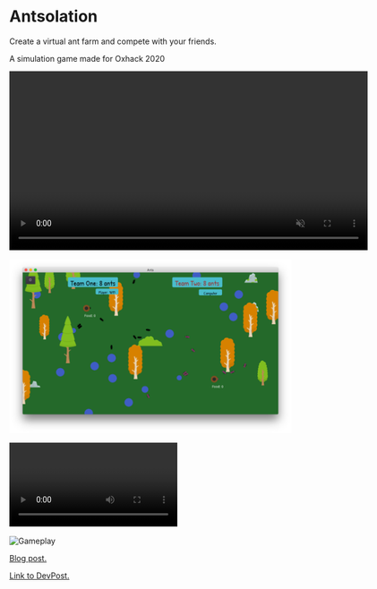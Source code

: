 # Antsolation

Create a virtual ant farm and compete with your friends.

A simulation game made for Oxhack 2020

<p><video src="https://github.com/rosscg/Antsolation/blob/master/doc/demo/antsolation-gameplay.mov" width="640" autoplay muted loop/></p>

![Gameplay](https://github.com/rosscg/Antsolation/blob/master/doc/demo/screenshot-basic.png)

![Gameplay](https://github.com/rosscg/Antsolation/blob/master/doc/demo/antsolation-gameplay.mov)

![Gameplay](https://github.com/rosscg/Antsolation/blob/master/doc/demo/antsolation-gameplay.gif)

[Blog post.](https://rossgales.com/Antsolation/)

[Link to DevPost.](https://devpost.com/software/antsolation)
